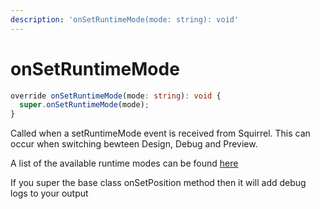 ```yaml
---
description: 'onSetRuntimeMode(mode: string): void'
---
```


# onSetRuntimeMode

```typescript
override onSetRuntimeMode(mode: string): void {
  super.onSetRuntimeMode(mode);
}
```

Called when a setRuntimeMode event is received from Squirrel. This can occur when switching bewteen Design, Debug and Preview.

A list of the available runtime modes can be found [here](../methods/getruntimemode.md)

If you super the base class onSetPosition method then it will add debug logs to your output
